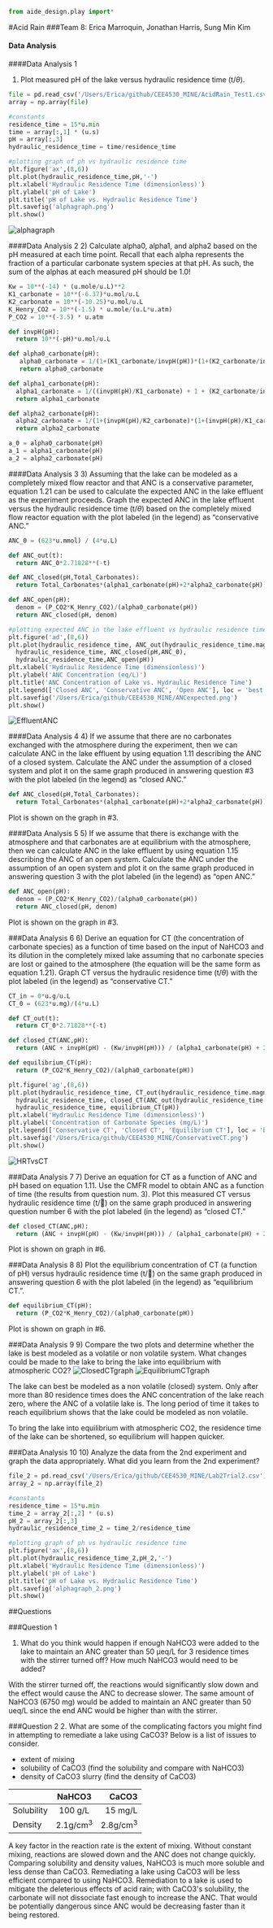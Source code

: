 ```python
from aide_design.play import*
```

#Acid Rain
###Team 8: Erica Marroquin, Jonathan Harris, Sung Min Kim
#### Data Analysis
####Data Analysis 1

1)	Plot measured pH of the lake versus hydraulic residence time (t/$\theta$).

```python
file = pd.read_csv('/Users/Erica/github/CEE4530_MINE/AcidRain_Test1.csv')
array = np.array(file)

#constants
residence_time = 15*u.min
time = array[:,1] * (u.s)
pH = array[:,3]
hydraulic_residence_time = time/residence_time

#plotting graph of ph vs hydraulic residence time
plt.figure('ax',(8,6))
plt.plot(hydraulic_residence_time,pH,'-')
plt.xlabel('Hydraulic Residence Time (dimensionless)')
plt.ylabel('pH of Lake')
plt.title('pH of Lake vs. Hydraulic Residence Time')
plt.savefig('alphagraph.png')
plt.show()

```
![alphagraph](/Users/Erica/github/CEE4530_MINE/alphagraph.png)

####Data Analysis 2
2)	Calculate alpha0, alpha1, and alpha2 based on the pH measured at each time point. Recall that each alpha represents the fraction of a particular carbonate system species at that pH. As such, the sum of the alphas at each measured pH should be 1.0!

```python
Kw = 10**(-14) * (u.mole/u.L)**2
K1_carbonate = 10**(-6.37)*u.mol/u.L
K2_carbonate = 10**(-10.25)*u.mol/u.L
K_Henry_CO2 = 10**(-1.5) * u.mole/(u.L*u.atm)
P_CO2 = 10**(-3.5) * u.atm

def invpH(pH):
  return 10**(-pH)*u.mol/u.L

def alpha0_carbonate(pH):
   alpha0_carbonate = 1/(1+(K1_carbonate/invpH(pH))*(1+(K2_carbonate/invpH(pH))))
   return alpha0_carbonate

def alpha1_carbonate(pH):
  alpha1_carbonate = 1/((invpH(pH)/K1_carbonate) + 1 + (K2_carbonate/invpH(pH)))
  return alpha1_carbonate

def alpha2_carbonate(pH):
  alpha2_carbonate = 1/(1+(invpH(pH)/K2_carbonate)*(1+(invpH(pH)/K1_carbonate)))
  return alpha2_carbonate

a_0 = alpha0_carbonate(pH)
a_1 = alpha1_carbonate(pH)
a_2 = alpha2_carbonate(pH)
```

####Data Analysis 3
3)	Assuming that the lake can be modeled as a completely mixed flow reactor and that ANC is a conservative parameter, equation 1.21 can be used to calculate the expected ANC in the lake effluent as the experiment proceeds. Graph the expected ANC in the lake effluent versus the hydraulic residence time (t/$\theta$) based on the completely mixed flow reactor equation with the plot labeled (in the legend) as “conservative ANC.”

```python
ANC_0 = (623*u.mmol) / (4*u.L)

def ANC_out(t):
  return ANC_0*2.71828**(-t)

def ANC_closed(pH,Total_Carbonates):
  return Total_Carbonates*(alpha1_carbonate(pH)+2*alpha2_carbonate(pH)) + (Kw/invpH(pH)) - invpH(pH)

def ANC_open(pH):
  denom = (P_CO2*K_Henry_CO2)/(alpha0_carbonate(pH))
  return ANC_closed(pH, denom)

#plotting expected ANC in the lake effluent vs hydraulic residence time
plt.figure('ad',(8,6))
plt.plot(hydraulic_residence_time, ANC_out(hydraulic_residence_time.magnitude),
  hydraulic_residence_time, ANC_closed(pH,ANC_0),
  hydraulic_residence_time,ANC_open(pH))
plt.xlabel('Hydraulic Residence Time (dimensionless)')
plt.ylabel('ANC Concentration (eq/L)')
plt.title('ANC Concentration of Lake vs. Hydraulic Residence Time')
plt.legend(['Closed ANC', 'Conservative ANC', 'Open ANC'], loc = 'best')
plt.savefig('/Users/Erica/github/CEE4530_MINE/ANCexpected.png')
plt.show()
```
![EffluentANC](/Users/Erica/github/CEE4530_MINE/ANCexpected.png)

####Data Analysis 4
4)	If we assume that there are no carbonates exchanged with the atmosphere during the experiment, then we can calculate ANC in the lake effluent by using equation 1.11 describing the ANC of a closed system. Calculate the ANC under the assumption of a closed system and plot it on the same graph produced in answering question #3 with the plot labeled (in the legend) as “closed ANC.”

```python
def ANC_closed(pH,Total_Carbonates):
  return Total_Carbonates*(alpha1_carbonate(pH)+2*alpha2_carbonate(pH)) + (Kw/invpH(pH)) - invpH(pH)
```
Plot is shown on the graph in #3.

####Data Analysis 5
5)	If we assume that there is exchange with the atmosphere and that carbonates are at equilibrium with the atmosphere, then we can calculate ANC in the lake effluent by using equation 1.15 describing the ANC of an open system. Calculate the ANC under the assumption of an open system and plot it on the same graph produced in answering question 3 with the plot labeled (in the legend) as “open ANC.”

```python
def ANC_open(pH):
  denom = (P_CO2*K_Henry_CO2)/(alpha0_carbonate(pH))
  return ANC_closed(pH, denom)
```
Plot is shown on the graph in #3.

###Data Analysis 6
6)	Derive an equation for CT (the concentration of carbonate species) as a function of time based on the input of NaHCO3 and its dilution in the completely mixed lake assuming that no carbonate species are lost or gained to the atmosphere (the equation will be the same form as equation 1.21). Graph CT versus the hydraulic residence time (t/$\theta$) with the plot labeled (in the legend) as “conservative CT.”

```python
CT_in = 0*u.g/u.L
CT_0 = (623*u.mg)/(4*u.L)

def CT_out(t):
  return CT_0*2.71828**(-t)

def closed_CT(ANC,pH):
  return (ANC + invpH(pH) - (Kw/invpH(pH))) / (alpha1_carbonate(pH) + 2*alpha2_carbonate(pH))

def equilibrium_CT(pH):
  return (P_CO2*K_Henry_CO2)/(alpha0_carbonate(pH))

plt.figure('ag',(8,6))
plt.plot(hydraulic_residence_time, CT_out(hydraulic_residence_time.magnitude),
  hydraulic_residence_time, closed_CT(ANC_out(hydraulic_residence_time.magnitude),pH),
  hydraulic_residence_time, equilibrium_CT(pH))
plt.xlabel('Hydraulic Residence Time (dimensionless)')
plt.ylabel('Concentration of Carbonate Species (mg/L)')
plt.legend(['Conservative CT', 'Closed CT', 'Equilibrium CT'], loc = 'best')
plt.savefig('/Users/Erica/github/CEE4530_MINE/ConservativeCT.png')
plt.show()
```
![HRTvsCT](/Users/Erica/github/CEE4530_MINE/ConservativeCT.png)

###Data Analysis 7
7)	Derive an equation for CT as a function of ANC and pH based on equation 1.11. Use the CMFR model to obtain ANC as a function of time (the results from question num. 3). Plot this measured CT versus hydraulic residence time (t/) on the same graph produced in answering question number 6 with the plot labeled (in the legend) as “closed CT.”

```python
def closed_CT(ANC,pH):
  return (ANC + invpH(pH) - (Kw/invpH(pH))) / (alpha1_carbonate(pH) + 2*alpha2_carbonate(pH))
```
Plot is shown on graph in #6.

###Data Analysis 8
8)	Plot the equilibrium concentration of CT (a function of pH) versus hydraulic residence time (t/) on the same graph produced in answering question 6 with the plot labeled (in the legend) as “equilibrium CT.”.

```python
def equilibrium_CT(pH):
  return (P_CO2*K_Henry_CO2)/(alpha0_carbonate(pH))
```
Plot is shown on graph in #6.

###Data Analysis 9
9)	Compare the two plots and determine whether the lake is best modeled as a volatile or non volatile system. What changes could be made to the lake to bring the lake into equilibrium with atmospheric CO2?
![ClosedCTgraph](/Users/Erica/github/CEE4530_MINE/ANCexpected.png)
![EquilibriumCTgraph](ConservativeCT.png)

The lake can best be modeled as a non volatile (closed) system. Only after more than 80 residence times does the ANC concentration of the lake reach zero, where the ANC of a volatile lake is. The long period of time it takes to reach equilibrium shows that the lake could be modeled as non volatile.

To bring the lake into equilibrium with atmospheric CO2, the residence time of the lake can be shortened, so equilibrium will happen quicker.

###Data Analysis 10
10)	Analyze the data from the 2nd experiment and graph the data appropriately. What did you learn from the 2nd experiment?
```python
file_2 = pd.read_csv('/Users/Erica/github/CEE4530_MINE/Lab2Trial2.csv')
array_2 = np.array(file_2)

#constants
residence_time = 15*u.min
time_2 = array_2[:,2] * (u.s)
pH_2 = array_2[:,3]
hydraulic_residence_time_2 = time_2/residence_time

#plotting graph of ph vs hydraulic residence time
plt.figure('ax',(8,6))
plt.plot(hydraulic_residence_time_2,pH_2,'-')
plt.xlabel('Hydraulic Residence Time (dimensionless)')
plt.ylabel('pH of Lake')
plt.title('pH of Lake vs. Hydraulic Residence Time')
plt.savefig('alphagraph_2.png')
plt.show()
```

##Questions

###Question 1
1.	What do you think would happen if enough NaHCO3 were added to the lake to maintain an ANC greater than 50 µeq/L for 3 residence times with the stirrer turned off? How much NaHCO3 would need to be added?

With the stirrer turned off, the reactions would significantly slow down and the effect would cause the ANC to decrease slower. The same amount of NaHCO3 (6750 mg) would be added to maintain an ANC greater than 50 ueq/L since the end ANC would be higher than with the stirrer.

###Question 2
2. What are some of the complicating factors you might find in attempting to remediate a lake using CaCO3? Below is a list of issues to consider.
* extent of mixing
* solubility of CaCO3 (find the solubility and compare with NaHCO3)
* density of CaCO3 slurry (find the density of CaCO3)

|                 | NaHCO3              | CaCO3|
|:--------        |:--------:           |----:|
| Solubility      | 100 g/L             |     15 mg/L        |
| Density         | 2.1g/cm<sup>3       | 2.8g/cm<sup>3      |

A key factor in the reaction rate is the extent of mixing. Without constant mixing, reactions are slowed down and the ANC does not change quickly. Comparing solubility and density values, NaHCO3 is much more soluble and less dense than CaCO3. Remediating a lake using CaCO3 will be less efficient compared to using NaHCO3. Remediation to a lake is used to mitigate the deleterious effects of acid rain; with CaCO3's solubility, the carbonate will not dissociate fast enough to increase the ANC. That would be potentially dangerous since ANC would be decreasing faster than it being restored.
